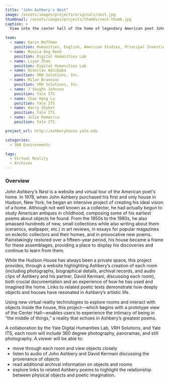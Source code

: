 ```yaml
---
title: "John Ashbery's Nest"
image: /assets/images/projects/originals/nest.jpg
thumbnail: /assets/images/projects/thumbs/nest-thumb.jpg
caption: >
  View into the center hall of the home of legendary American poet John Ashbery.

team:
  - name: Karin Roffman
    position: Humanities, English, American Studies, Principal Investigator
  - name: Monica Ong Reed
    position: Digital Humanities Lab
  - name: Liyan Zhao
    position: Digital Humanities Lab
  - name: Ninoslav Adzibaba
    position: VRH Solutions, Inc.
  - name: Milan Branezac
    position: VRH Solutions, Inc.
  - name: J'Vaughn Johnson
    position: Yale ITS
  - name: Chao Hang Lu
    position: Yale ITS
  - name: Harry Shyket
    position: Yale ITS
  - name: Julie Ramaccia
    position: Yale ITS

project_url: http://ashberyhouse.yale.edu

categories:
  - 360 Environments

tags:
  - Virtual Reality
  - Archives
---
```


### Overview

<em>John Ashbery’s Nest</em>  is a website and virtual tour of the American poet's home. In 1978, when John Ashbery purchased his first and only house in Hudson, New York, he began an intensive project of creating his ideal vision of a home. Although not well known as a collector, he had actually begun to study American antiques in childhood, composing some of his earliest poems about objects he found. From the 1950s to the 1980s, he also amassed hundreds of new, small collections while also writing about them (ceramics, wallpaper, etc.) in art reviews, in essays for popular magazines on eclectic collectors and their homes, and in provocative new poems. Painstakingly restored over a fifteen-year period, his house became a frame for these assemblages, providing a place to display his discoveries and continue to learn from them. 
 
While the Hudson House has always been a private space, this project provides, through a website highlighting Ashbery’s creation of each room (including photographs, biographical details, archival records, and audio clips of Ashbery and his partner, David Kermani, discussing each room), both crucial documentation and an experience of how he has used and imagined the home. Links to related poetic texts demonstrate how deeply objects and houses have resonated in Ashbery’s artistic life. 

Using new virtual reality technologies to explore rooms and interact with objects inside the house, this project—which begins with a prototype view of the Center Hall—enables users to experience the intimacy of being in “the middle of things,” a reality that echoes in Ashbery’s greatest poems.  

A collaboration by the Yale Digital Humanities Lab, VRH Solutions, and Yale ITS, each room will include 360 degree photography, panoramas, and still photography. A viewer will be able to:

* move through each room and view objects closely
* listen to audio of John Ashbery and David Kermani discussing the provenance of objects
* read additional archival information on objects and rooms
* explore links to related Ashbery poems to highlight the relationship between physical objects and poetic imagination.